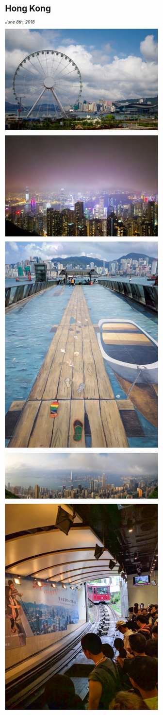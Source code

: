 # Hong Kong

_June 8th, 2018_

![](../../../static/images/swan/1705HongKong/20170503_IMGP9364.jpg)

![](../../../static/images/swan/1705HongKong/20170503_IMGP9421.jpg)

![](../../../static/images/swan/1705HongKong/20170503_IMG_20170503_142136.jpg)

![](../../../static/images/swan/1705HongKong/IMGP9393-Pano.jpg)

![](../../../static/images/swan/1705HongKong/IMG_20170503_165500.jpg)

